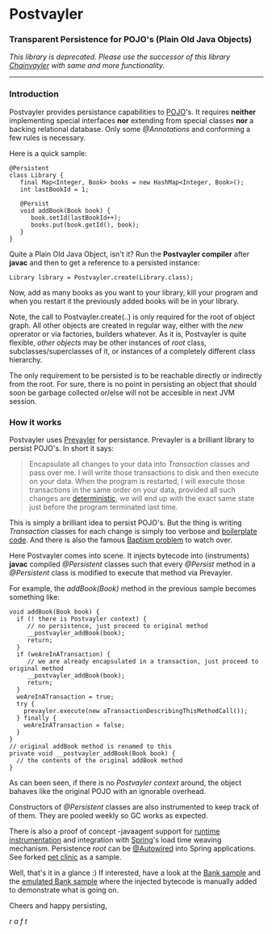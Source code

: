 Postvayler
==========

### Transparent Persistence for POJO's (Plain Old Java Objects)

*This library is deprecated. Please use the successor of this library [Chainvayler](https://github.com/raftAtGit/Chainvayler) with same and more functionality.*

---
### Introduction

Postvayler provides persistance capabilities to [POJO](http://en.wikipedia.org/wiki/Plain_Old_Java_Object)'s. It requires **neither** implementing special interfaces **nor** extending from special classes **nor** a backing relational database. Only some *@Annotations* and conforming a few rules is necessary.

Here is a quick sample:
```
@Persistent
class Library {
   final Map<Integer, Book> books = new HashMap<Integer, Book>();
   int lastBookId = 1;
   
   @Persist
   void addBook(Book book) {
      book.setId(lastBookId++);
      books.put(book.getId(), book);
   }
}
```
Quite a Plain Old Java Object, isn't it? Run the **Postvayler compiler** after **javac** and then to get a reference to a persisted instance: 

```
Library library = Postvayler.create(Library.class);
```
Now, add as many books as you want to your library, kill your program and when you restart it the previously added books will be in your library.

Note, the call to Postvayler.create(..) is only required for the root of object graph. All other objects are created in regular way, either with the *new* oprerator or via factories, builders whatever. As it is, Postvayler is quite flexible, *other objects* may be other instances of *root* class, subclasses/superclasses of it, or instances of a completely different class hierarchy.

The only requirement to be persisted is to be reachable directly or indirectly from the root. For sure, there is no point in persisting an object that should soon be garbage collected or/else will not be accesible in next JVM session.

### How it works

Postvayler uses [Prevayler](http://prevayler.org/) for persistance. Prevayler is a brilliant library to persist POJO's. In short it says: 

> Encapsulate all changes to your data into *Transaction* classes and pass over me. I will write those transactions to disk and then execute on your data. When the program is restarted, I will execute those transactions in the same order on your data, provided all such changes are [deterministic](http://en.wikipedia.org/wiki/Deterministic_system), we will end up with the exact same state just before the program terminated last time.

This is simply a brilliant idea to persist POJO's. But the thing is writing *Transaction* classes for each change is simply too verbose and [boilerplate code](http://en.wikipedia.org/wiki/Boilerplate_code). And there is also the famous [Baptism problem](http://prevayler.codehaus.org/The+Baptism+Problem) to watch over.

Here Postvayler comes into scene. It injects bytecode into (instruments) **javac** compiled *@Persistent* classes such that every *@Persist* method in a *@Persistent* class is modified to execute that method via Prevayler.

For example, the *addBook(Book)* method in the previous sample becomes something like:
```
void addBook(Book book) {
  if (! there is Postvayler context) {
     // no persistence, just proceed to original method
     __postvayler_addBook(book);
     return;
  }
  if (weAreInATransaction) {
     // we are already encapsulated in a transaction, just proceed to original method
     __postvayler_addBook(book);
     return;
  }
  weAreInATransaction = true;
  try {
    prevayler.execute(new aTransactionDescribingThisMethodCall());
  } finally {
    weAreInATransaction = false;
  }
}
// original addBook method is renamed to this
private void __postvayler_addBook(Book book) {
  // the contents of the original addBook method
}
```
As can been seen, if there is no *Postvayler context* around, the object bahaves like the original POJO with an ignorable overhead.

Constructors of *@Persistent* classes are also instrumented to keep track of of them. They are pooled weekly so GC works as expected.

There is also a proof of concept -javaagent support for [runtime instrumentation](https://docs.oracle.com/javase/8/docs/api/java/lang/instrument/package-summary.html) and integration with [Spring](https://spring.io/)'s load time weaving mechanism. Persistence *root* can be [@Autowired](http://docs.spring.io/spring/docs/current/javadoc-api/org/springframework/beans/factory/annotation/Autowired.html) into Spring applications. See forked [pet clinic](https://github.com/raftAtGit/spring-petclinic) as a sample. 

Well, that's it in a glance :) If interested, have a look at the [Bank sample](Postvayler/src/samples/java/raft/postvayler/samples/bank) and the [emulated Bank sample](Postvayler/src/samples/java/raft/postvayler/samples/_bank) where the injected bytecode is manually added to demonstrate what is going on.

Cheers and happy persisting,

*r a f t*

